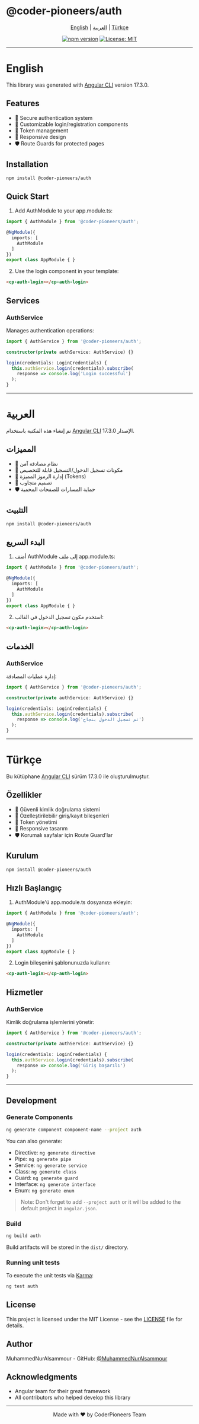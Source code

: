 # @coder-pioneers/auth

<p align="center">
  <a href="#english">English</a> |
  <a href="#arabic">العربية</a> |
  <a href="#turkish">Türkçe</a>
</p>

<p align="center">
  <a href="https://www.npmjs.com/package/@coder-pioneers/auth"><img src="https://badge.fury.io/js/%40coder-pioneers%2Fauth.svg" alt="npm version"></a>
  <a href="https://opensource.org/licenses/MIT"><img src="https://img.shields.io/badge/License-MIT-yellow.svg" alt="License: MIT"></a>
</p>

---

<h1 id="english">English</h1>

This library was generated with [Angular CLI](https://github.com/angular/angular-cli) version 17.3.0.

## Features

- 🔐 Secure authentication system
- 🎨 Customizable login/registration components
- 🔄 Token management
- 📱 Responsive design
- 🛡️ Route Guards for protected pages

## Installation

```bash
npm install @coder-pioneers/auth
```

## Quick Start

1. Add AuthModule to your app.module.ts:
```typescript
import { AuthModule } from '@coder-pioneers/auth';

@NgModule({
  imports: [
    AuthModule
  ]
})
export class AppModule { }
```

2. Use the login component in your template:
```html
<cp-auth-login></cp-auth-login>
```

## Services

### AuthService

Manages authentication operations:
```typescript
import { AuthService } from '@coder-pioneers/auth';

constructor(private authService: AuthService) {}

login(credentials: LoginCredentials) {
  this.authService.login(credentials).subscribe(
    response => console.log('Login successful')
  );
}
```

---

<h1 id="arabic">العربية</h1>

تم إنشاء هذه المكتبة باستخدام [Angular CLI](https://github.com/angular/angular-cli) الإصدار 17.3.0.

## المميزات

- 🔐 نظام مصادقة آمن
- 🎨 مكونات تسجيل الدخول/التسجيل قابلة للتخصيص
- 🔄 إدارة الرموز المميزة (Tokens)
- 📱 تصميم متجاوب
- 🛡️ حماية المسارات للصفحات المحمية

## التثبيت

```bash
npm install @coder-pioneers/auth
```

## البدء السريع

1. أضف AuthModule إلى ملف app.module.ts:
```typescript
import { AuthModule } from '@coder-pioneers/auth';

@NgModule({
  imports: [
    AuthModule
  ]
})
export class AppModule { }
```

2. استخدم مكون تسجيل الدخول في القالب:
```html
<cp-auth-login></cp-auth-login>
```

## الخدمات

### AuthService

إدارة عمليات المصادقة:
```typescript
import { AuthService } from '@coder-pioneers/auth';

constructor(private authService: AuthService) {}

login(credentials: LoginCredentials) {
  this.authService.login(credentials).subscribe(
    response => console.log('تم تسجيل الدخول بنجاح')
  );
}
```

---

<h1 id="turkish">Türkçe</h1>

Bu kütüphane [Angular CLI](https://github.com/angular/angular-cli) sürüm 17.3.0 ile oluşturulmuştur.

## Özellikler

- 🔐 Güvenli kimlik doğrulama sistemi
- 🎨 Özelleştirilebilir giriş/kayıt bileşenleri
- 🔄 Token yönetimi
- 📱 Responsive tasarım
- 🛡️ Korumalı sayfalar için Route Guard'lar

## Kurulum

```bash
npm install @coder-pioneers/auth
```

## Hızlı Başlangıç

1. AuthModule'ü app.module.ts dosyanıza ekleyin:
```typescript
import { AuthModule } from '@coder-pioneers/auth';

@NgModule({
  imports: [
    AuthModule
  ]
})
export class AppModule { }
```

2. Login bileşenini şablonunuzda kullanın:
```html
<cp-auth-login></cp-auth-login>
```

## Hizmetler

### AuthService

Kimlik doğrulama işlemlerini yönetir:
```typescript
import { AuthService } from '@coder-pioneers/auth';

constructor(private authService: AuthService) {}

login(credentials: LoginCredentials) {
  this.authService.login(credentials).subscribe(
    response => console.log('Giriş başarılı')
  );
}
```

---

## Development

### Generate Components

```bash
ng generate component component-name --project auth
```

You can also generate:
- Directive: `ng generate directive`
- Pipe: `ng generate pipe`
- Service: `ng generate service`
- Class: `ng generate class`
- Guard: `ng generate guard`
- Interface: `ng generate interface`
- Enum: `ng generate enum`

> Note: Don't forget to add `--project auth` or it will be added to the default project in `angular.json`.

### Build

```bash
ng build auth
```

Build artifacts will be stored in the `dist/` directory.

### Running unit tests

To execute the unit tests via [Karma](https://karma-runner.github.io):

```bash
ng test auth
```

## License

This project is licensed under the MIT License - see the [LICENSE](LICENSE) file for details.

## Author

MuhammedNurAlsammour - GitHub: [@MuhammedNurAlsammour](https://github.com/MuhammedNurAlsammour)

## Acknowledgments

- Angular team for their great framework
- All contributors who helped develop this library

---

<p align="center">Made with ❤️ by CoderPioneers Team</p>
